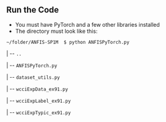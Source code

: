 ## Run the Code
- You must have PyTorch and a few other libraries installed
- The directory must look like this:

`~/folder/ANFIS-SP1M  $ python ANFISPyTorch.py`

| -- `..`

| -- `ANFISPyTorch.py`

| -- `dataset_utils.py`

| -- `wcciExpData_ex91.py`

| -- `wcciExpLabel_ex91.py`

| -- `wcciExpTypic_ex91.py`

